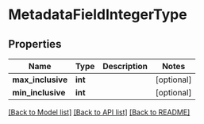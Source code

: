 # MetadataFieldIntegerType

## Properties
Name | Type | Description | Notes
------------ | ------------- | ------------- | -------------
**max_inclusive** | **int** |  | [optional] 
**min_inclusive** | **int** |  | [optional] 

[[Back to Model list]](../README.md#documentation-for-models) [[Back to API list]](../README.md#documentation-for-api-endpoints) [[Back to README]](../README.md)


